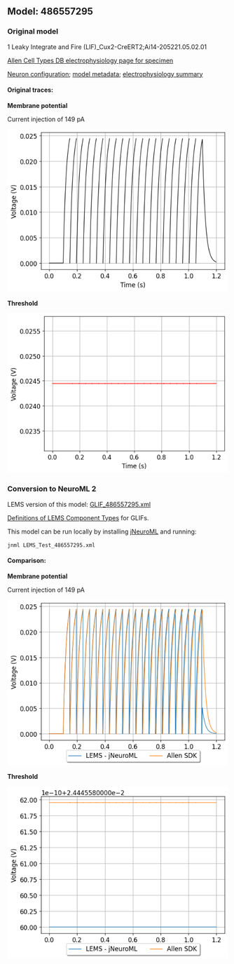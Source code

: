 
## Model: 486557295

### Original model

1 Leaky Integrate and Fire (LIF)_Cux2-CreERT2;Ai14-205221.05.02.01

[Allen Cell Types DB electrophysiology page for specimen](http://celltypes.brain-map.org/mouse/experiment/electrophysiology/486175203)

[Neuron configuration](neuron_config.json); [model metadata](model_metadata.json); [electrophysiology summary](ephys_sweeps.json)

#### Original traces:

**Membrane potential**

Current injection of 149 pA

![Original](MembranePotential_149pA.png)

**Threshold**

![Threshold](Threshold_149pA.png)

### Conversion to NeuroML 2

LEMS version of this model: [GLIF_486557295.xml](GLIF_486557295.xml)

[Definitions of LEMS Component Types](../GLIFs.xml) for GLIFs.

This model can be run locally by installing [jNeuroML](https://github.com/NeuroML/jNeuroML) and running:

    jnml LEMS_Test_486557295.xml

#### Comparison:

**Membrane potential**

Current injection of 149 pA

![Comparison](Comparison_149pA.png)

**Threshold**

![Comparison](Comparison_Threshold_149pA.png)